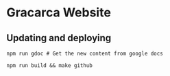 # Gracarca Website

## Updating and deploying
```
npm run gdoc # Get the new content from google docs

npm run build && make github
```